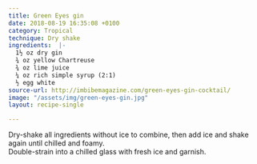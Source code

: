 ```yaml
---
title: Green Eyes gin
date: 2018-08-19 16:35:08 +0100
category: Tropical
technique: Dry shake
ingredients:  |-
  1½ oz dry gin
  ¾ oz yellow Chartreuse
  ¾ oz lime juice
  ¼ oz rich simple syrup (2:1)
  ½ egg white
source-url: http://imbibemagazine.com/green-eyes-gin-cocktail/
image: "/assets/img/green-eyes-gin.jpg"
layout: recipe-single

---
```

Dry-shake all ingredients without ice to combine, then add ice and shake again until chilled and foamy.  
Double-strain into a chilled glass with fresh ice and garnish.
